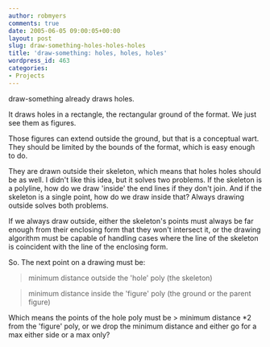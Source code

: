 ```yaml
---
author: robmyers
comments: true
date: 2005-06-05 09:00:05+00:00
layout: post
slug: draw-something-holes-holes-holes
title: 'draw-something: holes, holes, holes'
wordpress_id: 463
categories:
- Projects
---
```


  
draw-something already draws holes.  


  
It draws holes in a rectangle, the rectangular ground of the format. We just see them as figures.  


  
Those figures can extend outside the ground, but that is a conceptual wart. They should be limited by the bounds of the format, which is easy enough to do.  


  
They are drawn outside their skeleton, which means that holes holes should be as well. I didn't like this idea, but it solves two problems. If the skeleton is a polyline, how do we  draw 'inside' the end lines if they don't join. And if the skeleton is a single point, how do we draw inside that? Always drawing outside solves both problems.  


  
If we always draw outside, either the skeleton's points must always be far enough from their enclosing form that they won't intersect it, or the drawing algorithm must be capable of handling cases where the line of the skeleton is coincident with the line of the enclosing form.  


  
So. The next point on a drawing must be:  


  
> minimum distance outside the 'hole' poly (the skeleton)  
  
> minimum distance inside the 'figure' poly (the ground or the parent figure)  


  
  


  
Which means the points of the hole poly must be > minimum distance *2 from the 'figure' poly, or we drop the minimum distance and either go for a max either side or a max only?  


  



